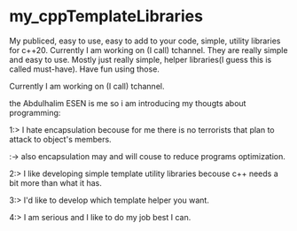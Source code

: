 # my_cppTemplateLibraries
My publiced, easy to use, easy to add to your code, simple, utility libraries for c++20. Currently I am working on (I call) tchannel.
They are really simple and easy to use. Mostly just really simple, helper libraries(I guess this is called must-have). Have fun using those.

 Currently I am working on (I call) tchannel.

the Abdulhalim ESEN is me so i am introducing my thougts about programming:

1:> I hate encapsulation becouse for me there is no terrorists that plan to attack to object's members.

:-> also encapsulation may and will couse to reduce programs optimization.


2:> I like developing simple template utility libraries becouse c++ needs a bit more than what it has.

3:> I'd like to develop which template helper you want.

4:> I am serious and I like to do my job best I can.
